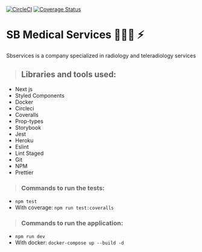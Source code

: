 [![CircleCI](https://circleci.com/gh/lenodeoliveira/sbserviceltda/tree/main.svg?style=svg)](https://circleci.com/gh/lenodeoliveira/sbserviceltda/tree/main) [![Coverage Status](https://coveralls.io/repos/github/lenodeoliveira/sbserviceltda/badge.svg?branch=main)](https://coveralls.io/github/lenodeoliveira/sbserviceltda?branch=main)
# SB Medical Services 👨🏼‍⚕️ ⚡️


Sbservices is a company specialized in radiology and teleradiology services

> ## Libraries and tools used:
* Next js
* Styled Components
* Docker
* Circleci
* Coveralls
* Prop-types
* Storybook
* Jest
* Heroku
* Eslint
* Lint Staged
* Git
* NPM
* Prettier

> ### Commands to run the tests:
* `npm test`
* With coverage: `npm run test:coveralls`

> ### Commands to run the application:
* `npm run dev`
* With docker: `docker-compose up --build -d`
